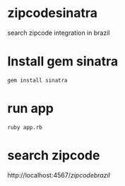 # zipcodesinatra
search zipcode integration in brazil

# Install gem sinatra

```
gem install sinatra
```

# run app

```
ruby app.rb
```

# search zipcode

http://localhost:4567/_zipcodebrazil_
